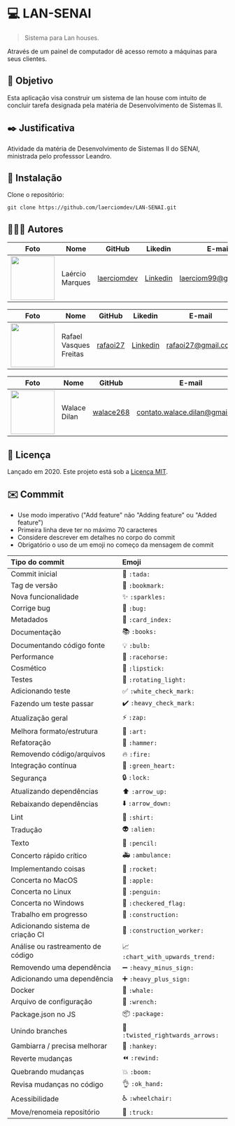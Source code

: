 # 💻 LAN-SENAI
> Sistema para Lan houses. 

Através de um painel de computador dê acesso remoto a máquinas para seus clientes.

<p align="center">
    
</p>

## 🎯 Objetivo

Esta aplicação visa construir um sistema de lan house com intuito de concluir tarefa designada pela matéria de Desenvolvimento de Sistemas II.

## ✒️ Justificativa

Atividade da matéria de Desenvolvimento de Sistemas II do SENAI, ministrada pelo professsor Leandro.

## 👷 Instalação

Clone o repositório:

```git
git clone https://github.com/laerciomdev/LAN-SENAI.git
```

## 👨🏼‍💻 Autores

Foto | Nome | GitHub | Likedin | E-mail
---- | ---- | ------ | ------- | ------
<img src="https://avatars3.githubusercontent.com/u/56900657?s=400&u=39c5b951f067086b41ce462b29373765c2e39410&v=4" width="100px"> | Laércio Marques | [laerciomdev](https://github.com/laerciomdev) | [Linkedin](https://www.linkedin.com/in/la%C3%A9rcio-marques-967582196/) | laerciom99@gmail.com

Foto | Nome | GitHub | Likedin | E-mail
---- | ---- | ------ | ------- | ------
<img src="https://avatars2.githubusercontent.com/u/60783491?s=460&u=80348c4fcf0246095cbe3dba420931b460dd5d05&v=4" width="100px"> | Rafael Vasques Freitas | [rafaoi27](https://github.com/rafaoi27) | [Linkedin](https://www.linkedin.com/in/rafael-vasques-068339195/) | rafaoi27@gmail.com

Foto | Nome | GitHub | E-mail
---- | ---- | ------ | ------
<img src="https://avatars1.githubusercontent.com/u/58191082?s=460&v=4" width="100px"> | Walace Dilan | [walace268](https://github.com/walace268) | contato.walace.dilan@gmail.com

## 📃 Licença

Lançado em 2020.
Este projeto está sob a [Licença MIT](./LICENSE).

## ✉️ Commmit

- Use modo imperativo ("Add feature" não "Adding feature" ou "Added feature")
- Primeira linha deve ter no máximo 70 caracteres
- Considere descrever em detalhes no corpo do commit
- Obrigatório o uso de um emoji no começo da mensagem de commit

|   Tipo do commit              | Emoji                                         |
|:---------------------------|:----------------------------------------------|
| Commit inicial             | :tada: `:tada:`                               |
| Tag de versão                | :bookmark: `:bookmark:`                       |
| Nova funcionalidade                | :sparkles: `:sparkles:`                       |
| Corrige bug                     | :bug: `:bug:`                                 |
| Metadados                  | :card_index: `:card_index:`                   |
| Documentação              | :books: `:books:`                             |
| Documentando código fonte    | :bulb: `:bulb:`                               |
| Performance                | :racehorse: `:racehorse:`                     |
| Cosmético                   | :lipstick: `:lipstick:`                       |
| Testes                      | :rotating_light: `:rotating_light:`           |
| Adicionando teste              | :white_check_mark: `:white_check_mark:`       |
| Fazendo um teste passar           | :heavy_check_mark: `:heavy_check_mark:`       |
| Atualização geral             | :zap: `:zap:`                                 |
| Melhora formato/estrutura   | :art: `:art:`                                 |
| Refatoração              | :hammer: `:hammer:`                           |
| Removendo código/arquivos        | :fire: `:fire:`                               |
| Integração contínua     | :green_heart: `:green_heart:`                |
| Segurança                   | :lock: `:lock:`                               |
| Atualizando dependências     | :arrow_up: `:arrow_up:`                       |
| Rebaixando dependências   | :arrow_down: `:arrow_down:`                   |
| Lint                       | :shirt: `:shirt:`                             |
| Tradução                | :alien: `:alien:`                             |
| Texto                       | :pencil: `:pencil:`                           |
| Concerto rápido crítico            | :ambulance: `:ambulance:`                     |
| Implementando coisas            | :rocket: `:rocket:`                           |
| Concerta no MacOS            | :apple: `:apple:`                             |
| Concerta no Linux            | :penguin: `:penguin:`                         |
| Concerta no Windows          | :checkered_flag: `:checkered_flag:`           |
| Trabalho em progresso           | :construction:  `:construction:`              |
| Adicionando sistema de criação CI     | :construction_worker: `:construction_worker:` |
| Análise ou rastreamento de código | :chart_with_upwards_trend: `:chart_with_upwards_trend:` |
| Removendo uma dependência      | :heavy_minus_sign: `:heavy_minus_sign:`       |
| Adicionando uma dependência        | :heavy_plus_sign: `:heavy_plus_sign:`         |
| Docker                     | :whale: `:whale:`                             |
| Arquivo de configuração        | :wrench: `:wrench:`                           |
| Package.json no JS         | :package: `:package:`                         |
| Unindo branches           | :twisted_rightwards_arrows: `:twisted_rightwards_arrows:` |
| Gambiarra / precisa melhorar    | :hankey: `:hankey:`                           |
| Reverte mudanças          | :rewind: `:rewind:`                           |
| Quebrando mudanças           | :boom: `:boom:`                               |
| Revisa mudanças no código        | :ok_hand: `:ok_hand:`                         |
| Acessibilidade              | :wheelchair: `:wheelchair:`                   |
| Move/renomeia repositório     | :truck: `:truck:`                             |
